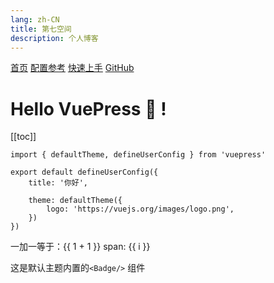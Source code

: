 ```yaml
---
lang: zh-CN
title: 第七空间
description: 个人博客
---
```


[首页](./README.md)
[配置参考]()
[快速上手]()
[GitHub](https://github.com/feifeigd)

# Hello VuePress :tada: !
[[toc]]

```ts{1,6-8}
import { defaultTheme, defineUserConfig } from 'vuepress'

export default defineUserConfig({
    title: '你好',

    theme: defaultTheme({
        logo: 'https://vuejs.org/images/logo.png',
    })
})
```

一加一等于：{{ 1 + 1 }}
<span v-for="i in 3">span: {{ i }} </span>

这是默认主题内置的`<Badge/>` 组件 <Badge text="演示" />
